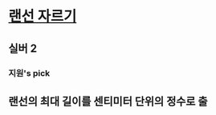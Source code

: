# [랜선 자르기](https://www.acmicpc.net/problem/1654)

## 실버 2
### 지원's pick

## 랜선의 최대 길이를 센티미터 단위의 정수로 출
